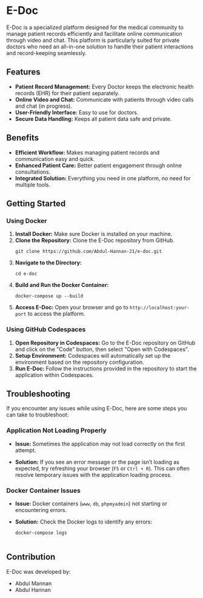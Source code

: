 # E-Doc

E-Doc is a specialized platform designed for the medical community to manage patient records efficiently and facilitate online communication through video and chat. This platform is particularly suited for private doctors who need an all-in-one solution to handle their patient interactions and record-keeping seamlessly.

## Features

- **Patient Record Management:** Every Doctor keeps the electronic health records (EHR) for their patient separately.
- **Online Video and Chat:** Communicate with patients through video calls and chat (in progress).
- **User-Friendly Interface:** Easy to use for doctors.
- **Secure Data Handling:** Keeps all patient data safe and private.

## Benefits

- **Efficient Workflow:** Makes managing patient records and communication easy and quick.
- **Enhanced Patient Care:** Better patient engagement through online consultations.
- **Integrated Solution:** Everything you need in one platform, no need for multiple tools.

## Getting Started

### Using Docker

1. **Install Docker:** Make sure Docker is installed on your machine.
2. **Clone the Repository:** Clone the E-Doc repository from GitHub.
    ```
    git clone https://github.com/Abdul-Hannan-21/e-doc.git
    ```
3. **Navigate to the Directory:**
    ```
    cd e-doc
    ```
4. **Build and Run the Docker Container:**
    ```
    docker-compose up --build
    ```
5. **Access E-Doc:** Open your browser and go to `http://localhost:your-port` to access the platform.

### Using GitHub Codespaces

1. **Open Repository in Codespaces:** Go to the E-Doc repository on GitHub and click on the "Code" button, then select "Open with Codespaces".
2. **Setup Environment:** Codespaces will automatically set up the environment based on the repository configuration.
3. **Run E-Doc:** Follow the instructions provided in the repository to start the application within Codespaces.

## Troubleshooting

If you encounter any issues while using E-Doc, here are some steps you can take to troubleshoot:

### Application Not Loading Properly

- **Issue:** Sometimes the application may not load correctly on the first attempt.

- **Solution:** If you see an error message or the page isn’t loading as expected, try refreshing your browser (`F5` or `Ctrl + R`). This can often resolve temporary issues with the application loading process.

### Docker Container Issues

- **Issue:** Docker containers (`www`, `db`, `phpmyadmin`) not starting or encountering errors.

- **Solution:** Check the Docker logs to identify any errors:
  ```bash
  docker-compose logs



## Contribution

E-Doc was developed by:

- Abdul Mannan
- Abdul Hannan
